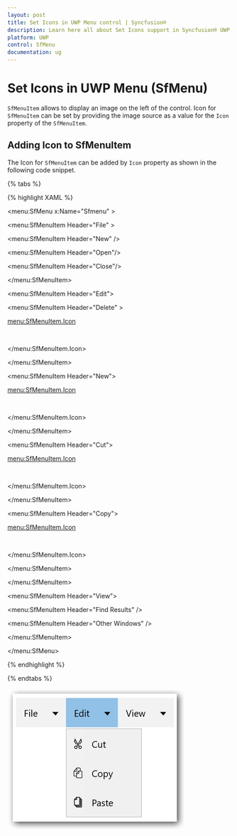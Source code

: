 ```yaml
---
layout: post
title: Set Icons in UWP Menu control | Syncfusion®
description: Learn here all about Set Icons support in Syncfusion® UWP Menu (SfMenu) control and more.
platform: UWP
control: SfMenu
documentation: ug
--- 
```



# Set Icons in UWP Menu (SfMenu)

`SfMenuItem` allows to display an image on the left of the control. Icon for `SfMenuItem` can be set by providing the image source as a value for the `Icon` property of the `SfMenuItem`.

## Adding Icon to SfMenuItem

The Icon for `SfMenuItem` can be added by `Icon` property as shown in the following code snippet.

{% tabs %}

{% highlight XAML %}


<menu:SfMenu  x:Name="Sfmenu"  >

<menu:SfMenuItem Header="File" >

<menu:SfMenuItem Header="New" />

<menu:SfMenuItem  Header="Open"/>

<menu:SfMenuItem Header="Close"/>

</menu:SfMenuItem>

<menu:SfMenuItem Header="Edit">

<menu:SfMenuItem Header="Delete" >

<menu:SfMenuItem.Icon>

<Image Source="delete.png"/>

</menu:SfMenuItem.Icon>

</menu:SfMenuItem>

<menu:SfMenuItem Header="New">

<menu:SfMenuItem.Icon>

<Image Source="new.png"/>

</menu:SfMenuItem.Icon>

</menu:SfMenuItem>

<menu:SfMenuItem Header="Cut">

<menu:SfMenuItem.Icon>

<Image Source="cut.png"/>

</menu:SfMenuItem.Icon>

</menu:SfMenuItem>

<menu:SfMenuItem Header="Copy">

<menu:SfMenuItem.Icon>

<Image Source="Copy.png"/>

</menu:SfMenuItem.Icon>

</menu:SfMenuItem>

</menu:SfMenuItem>

<menu:SfMenuItem Header="View">

<menu:SfMenuItem Header="Find Results" />

<menu:SfMenuItem Header="Other Windows" />

</menu:SfMenuItem>

</menu:SfMenu>


{% endhighlight %}

{% endtabs %}



![Icon-Support-img1](Icon-Support-images/Icon-Support-img1.jpg)


